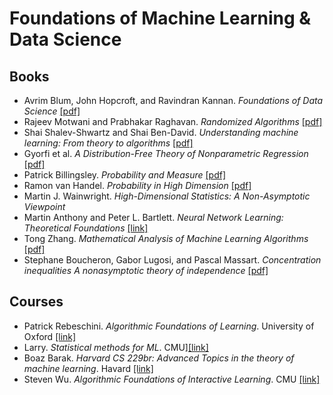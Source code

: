 # Foundations of Machine Learning & Data Science


## Books 

* Avrim Blum, John Hopcroft, and Ravindran Kannan. _Foundations of Data Science_ [\[pdf\]](https://www.cs.cornell.edu/jeh/book.pdf)
* Rajeev Motwani and Prabhakar Raghavan. _Randomized Algorithms_ [\[pdf\]](https://rajsain.wordpress.com/wp-content/uploads/2013/11/randomized-algorithms-motwani-and-raghavan.pdf)
* Shai Shalev-Shwartz and Shai Ben-David. _Understanding machine learning: From theory to algorithms_ [\[pdf\]](https://www.cs.huji.ac.il/~shais/UnderstandingMachineLearning/understanding-machine-learning-theory-algorithms.pdf) 
* Gyorfi et al. _A Distribution-Free Theory of Nonparametric Regression_ [\[pdf\]](http://www-leland.stanford.edu/class/ee378a/books/book1.pdf) 
* Patrick Billingsley. _Probability and Measure_ [\[pdf\]](https://www.colorado.edu/amath/sites/default/files/attached-files/billingsley.pdf) 
* Ramon van Handel. _Probability in High Dimension_ [\[pdf\]](https://web.math.princeton.edu/~rvan/APC550.pdf)
* Martin J. Wainwright. _High-Dimensional Statistics: A Non-Asymptotic Viewpoint_
* Martin Anthony and Peter L. Bartlett. _Neural Network Learning: Theoretical Foundations_ [\[link\]](https://www.amazon.com/Neural-Network-Learning-Theoretical-Foundations-ebook/dp/B01LXY756L)
* Tong Zhang. _Mathematical Analysis of Machine Learning Algorithms_ [\[pdf\]](https://www.tongzhang-ml.org/lt-book.html)
* Stephane Boucheron, Gabor Lugosi, and Pascal Massart. _Concentration inequalities A nonasymptotic theory of independence_ [\[pdf\]](https://www.oxfordscholarship.com/view/10.1093/acprof:oso/9780199535255.001.0001/acprof-9780199535255)

## Courses 
* Patrick Rebeschini. _Algorithmic Foundations of Learning_. University of Oxford [\[link\]](http://www.stats.ox.ac.uk/~rebeschi/teaching/AFoL/19/index.html) 
* Larry. _Statistical methods for ML_. CMU][\[link\]](http://www.stat.cmu.edu/~larry/=sml/)
* Boaz Barak. _Harvard CS 229br: Advanced Topics in the theory of machine learning_. Havard [\[link\]](https://boazbk.github.io/mltheoryseminar/cs229br.html#plan)
* Steven Wu. _Algorithmic Foundations of Interactive Learning_. CMU [\[link\]](https://interactive-learning-algos.github.io/)